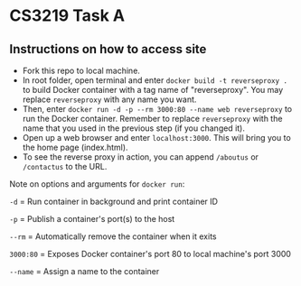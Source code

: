 # CS3219 Task A

## Instructions on how to access site

- Fork this repo to local machine.
- In root folder, open terminal and enter `docker build -t reverseproxy .` to build Docker container with a tag name of "reverseproxy". You may replace `reverseproxy` with any name you want.
- Then, enter `docker run -d -p --rm 3000:80 --name web reverseproxy` to run the Docker container. Remember to replace `reverseproxy` with the name that you used in the previous step (if you changed it).
- Open up a web browser and enter `localhost:3000`. This will bring you to the home page (index.html).
- To see the reverse proxy in action, you can append `/aboutus` or `/contactus` to the URL.

Note on options and arguments for `docker run`:

`-d` = Run container in background and print container ID

`-p` = Publish a container's port(s) to the host

`--rm` = Automatically remove the container when it exits

`3000:80` = Exposes Docker container's port 80 to local machine's port 3000

`--name` = Assign a name to the container
